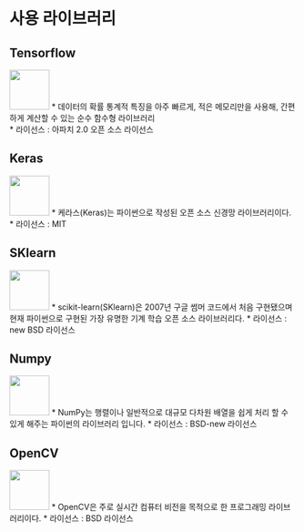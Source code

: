 # 사용 라이브러리

## Tensorflow
<img src="https://www.tensorflow.org/images/tf_logo_social.png?hl=ko" height="70px">
* 데이터의 확률 통계적 특징을 아주 빠르게, 적은 메모리만을 사용해, 간편하게 계산할 수 있는 순수 함수형 라이브러리<br/>
* 라이선스 : 아파치 2.0 오픈 소스 라이선스

## Keras
<img src="https://s3.amazonaws.com/keras.io/img/keras-logo-2018-large-1200.png" height="70px">
* 케라스(Keras)는 파이썬으로 작성된 오픈 소스 신경망 라이브러리이다.
* 라이선스 : MIT

## SKlearn
<img src="https://upload.wikimedia.org/wikipedia/commons/thumb/0/05/Scikit_learn_logo_small.svg/1200px-Scikit_learn_logo_small.svg.png" height="70px">
* scikit-learn(SKlearn)은 2007년 구글 썸머 코드에서 처음 구현됐으며 현재 파이썬으로 구현된 가장 유명한 기계 학습 오픈 소스 라이브러리다. 
* 라이선스 : new BSD 라이선스

## Numpy
<img src="https://upload.wikimedia.org/wikipedia/commons/thumb/1/1a/NumPy_logo.svg/1200px-NumPy_logo.svg.png" height="70px">
* NumPy는 행렬이나 일반적으로 대규모 다차원 배열을 쉽게 처리 할 수 있게 해주는 파이썬의 라이브러리 입니다.
* 라이선스 : BSD-new 라이선스

## OpenCV
<img src="https://upload.wikimedia.org/wikipedia/commons/5/53/OpenCV_Logo_with_text.png" height="70px">
* OpenCV은 주로 실시간 컴퓨터 비전을 목적으로 한 프로그래밍 라이브러리이다.
* 라이선스 : BSD 라이선스
